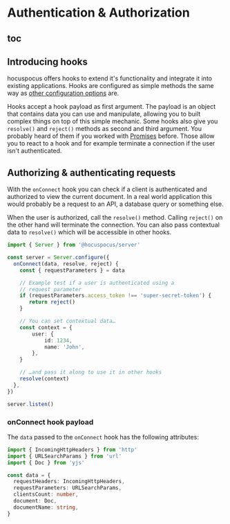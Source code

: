 # Authentication & Authorization

## toc

## Introducing hooks

hocuspocus offers hooks to extend it's functionality and integrate it into existing applications. Hooks are configured as simple methods the same way as [other configuration options](/guide/configuration) are.

Hooks accept a hook payload as first argument. The payload is an object that contains data you can use and manipulate, allowing you to built complex things on top of this simple mechanic. Some hooks also give you `resolve()` and `reject()` methods as second and third argument. You probably heard of them if you worked with [Promises](https://developer.mozilla.org/en-US/docs/Web/JavaScript/Reference/Global_Objects/Promise) before. Those allow you to react to a hook and for example terminate a connection if the user isn't authenticated.

## Authorizing & authenticating requests

With the `onConnect` hook you can check if a client is authenticated and authorized to view the current document. In a real world application this would probably be a request to an API, a database query or something else.

When the user is authorized, call the `resolve()` method. Calling `reject()` on the other hand will terminate the connection. You can also pass contextual data to `resolve()` which will be accessible in other hooks.

```typescript
import { Server } from '@hocuspocus/server'

const server = Server.configure({
  onConnect(data, resolve, reject) {
    const { requestParameters } = data

    // Example test if a user is authenticated using a
    // request parameter
    if (requestParameters.access_token !== 'super-secret-token') {
       return reject()
    }

    // You can set contextual data…
    const context = {
        user: {
            id: 1234,
            name: 'John',
        },
    }

    // …and pass it along to use it in other hooks
    resolve(context)
  },
})

server.listen()
```

### onConnect hook payload

The `data` passed to the `onConnect` hook has the following attributes:

```typescript
import { IncomingHttpHeaders } from 'http'
import { URLSearchParams } from 'url'
import { Doc } from 'yjs'

const data = {
  requestHeaders: IncomingHttpHeaders,
  requestParameters: URLSearchParams,
  clientsCount: number,
  document: Doc,
  documentName: string,
}
```
